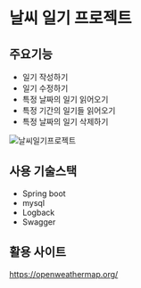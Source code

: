 # 날씨 일기 프로젝트

## 주요기능
- 일기 작성하기
- 일기 수정하기
- 특정 날짜의 일기 읽어오기
- 특정 기간의 일기들 읽어오기
- 특정 날짜의 일기 삭제하기

![날씨일기프로젝트](https://user-images.githubusercontent.com/108784880/197511270-aee98e7d-70fe-4132-b844-279ce2aa7f4c.PNG)

## 사용 기술스택
- Spring boot
- mysql
- Logback
- Swagger

## 활용 사이트
https://openweathermap.org/
